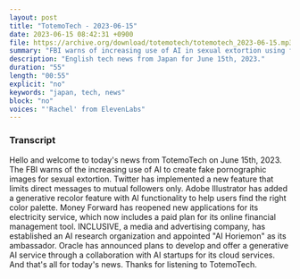 ```yaml
---
layout: post
title: "TotemoTech - 2023-06-15"
date: 2023-06-15 08:42:31 +0900
file: https://archive.org/download/totemotech/totemotech_2023-06-15.mp3
summary: "FBI warns of increasing use of AI in sexual extortion using fake pornographic images, Twitter implements new feature limiting direct messages to mutual followers only, & more…"
description: "English tech news from Japan for June 15th, 2023."
duration: "55"
length: "00:55"
explicit: "no"
keywords: "japan, tech, news"
block: "no"
voices: "'Rachel' from ElevenLabs"
---
```


### Transcript

Hello and welcome to today's news from TotemoTech on June 15th, 2023. The FBI warns of the increasing use of AI to create fake pornographic images for sexual extortion. Twitter has implemented a new feature that limits direct messages to mutual followers only. Adobe Illustrator has added a generative recolor feature with AI functionality to help users find the right color palette. Money Forward has reopened new applications for its electricity service, which now includes a paid plan for its online financial management tool. INCLUSIVE, a media and advertising company, has established an AI research organization and appointed "AI Horiemon" as its ambassador. Oracle has announced plans to develop and offer a generative AI service through a collaboration with AI startups for its cloud services.   And that's all for today's news. Thanks for listening to TotemoTech.
